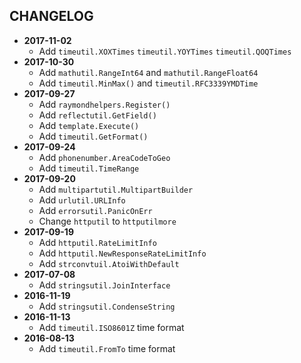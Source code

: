 CHANGELOG
---------
- **2017-11-02**
  - Add `timeutil.XOXTimes` `timeutil.YOYTimes` `timeutil.QOQTimes`
- **2017-10-30**
  - Add `mathutil.RangeInt64` and `mathutil.RangeFloat64`
  - Add `timeutil.MinMax()` and `timeutil.RFC3339YMDTime`
- **2017-09-27**
  - Add `raymondhelpers.Register()`
  - Add `reflectutil.GetField()`
  - Add `template.Execute()`
  - Add `timeutil.GetFormat()`
- **2017-09-24**
  - Add `phonenumber.AreaCodeToGeo`
  - Add `timeutil.TimeRange`
- **2017-09-20**
  - Add `multipartutil.MultipartBuilder`
  - Add `urlutil.URLInfo`
  - Add `errorsutil.PanicOnErr`
  - Change `httputil` to `httputilmore`
- **2017-09-19**
  - Add `httputil.RateLimitInfo`
  - Add `httputil.NewResponseRateLimitInfo`
  - Add `strconvtuil.AtoiWithDefault`
- **2017-07-08**
  - Add `stringsutil.JoinInterface`
- **2016-11-19**
  - Add `stringsutil.CondenseString`
- **2016-11-13**
  - Add `timeutil.ISO8601Z` time format
- **2016-08-13**
  - Add `timeutil.FromTo` time format